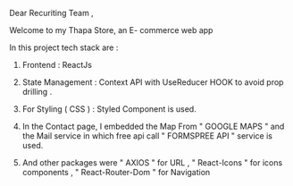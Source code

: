 Dear Recuriting Team ,

Welcome to my Thapa Store, an E- commerce web app 

In this project tech stack are : 

1. Frontend : ReactJs

2. State Management : Context API with UseReducer HOOK to avoid prop drilling .

3. For Styling ( CSS ) : Styled Component is used. 

4. In the Contact page, I embedded the Map From " GOOGLE MAPS "  and the Mail service in which free api call " FORMSPREE API " service is used.

5. And other packages were " AXIOS " for URL , " React-Icons " for icons components , " React-Router-Dom " for Navigation


